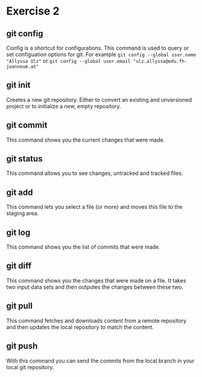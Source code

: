 # Exercise 2
## git config
Config is a shortcut for configurations. This command is used to query or set configuation options for git.
For example `git config --global user.name "Allyssa Ulz"` or `git config --global user.email "ulz.allyssa@edu.fh-joanneum.at"`

## git init
Creates a new git repository. Either to convert an existing and unversioned project or to initialize a new, empty repository.

## git commit
This command shows you the current changes that were made. 

## git status
This command allows you to see changes, untracked and tracked files.  

## git add 
This command lets you select a file (or more) and moves this file to the staging area.

## git log
This command shows you the list of commits that were made.

## git diff
This command shows you the changes that were made on a file. It takes two input data sets and then outputes the changes between these two. 

## git pull
This command fetches and downloads content from a remote repository and then updates the local repository to match the content. 

## git push
With this command you can send the commits from the local branch in your local git repository. 
